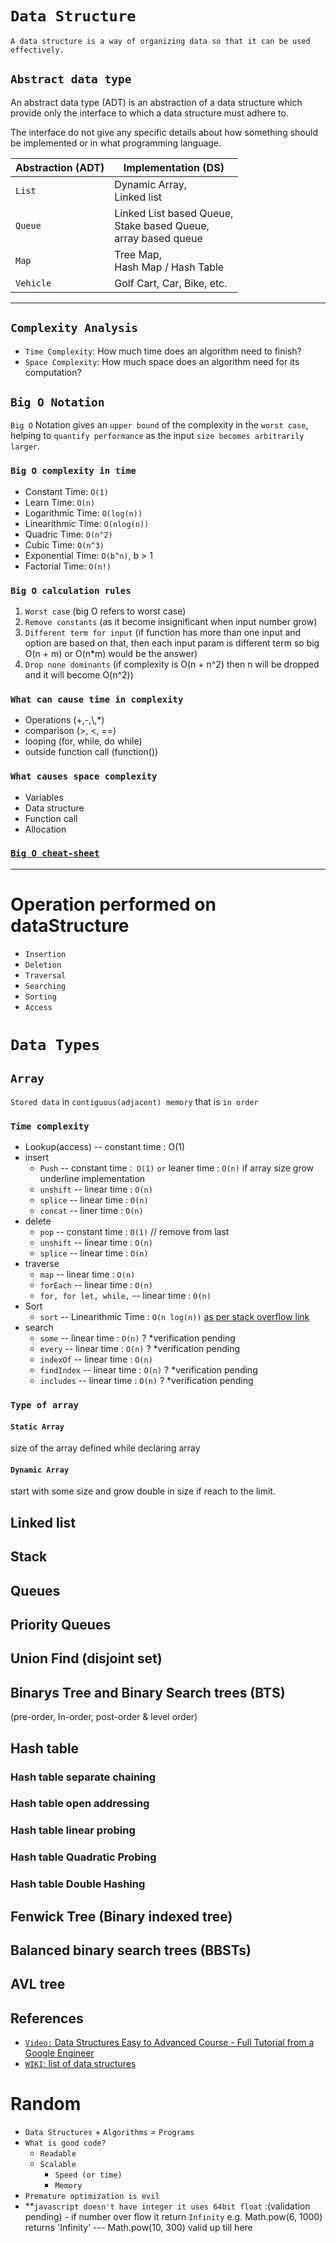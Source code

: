 # **`Data Structure`**
`A data structure is a way of organizing data so that it can be used effectively.`

## **`Abstract data type`**
An abstract data type (ADT) is an abstraction of a data structure which provide only the interface to which a data structure must adhere to.

The interface do not give any specific details about how something should be implemented or in what programming language.

| Abstraction (ADT) | Implementation (DS)                                                       |
| ------------------| ------------------------------------------------------------------------- |
| `List`            | Dynamic Array, <br />Linked list                                          |
| `Queue`           | Linked List based Queue, <br />Stake based Queue, <br/>array based queue  |
| `Map`             | Tree Map, <br/> Hash Map / Hash Table                                     |
| `Vehicle`         | Golf Cart, Car, Bike, etc.                                                |
-----------------------------------------------------------------------------------------------

## **`Complexity Analysis`**
- `Time Complexity`: How much time does an algorithm need to finish?
- `Space Complexity`: How much space does an algorithm need for its computation?


## **`Big O Notation`**
`Big O` Notation gives an `upper bound` of the complexity in the `worst case`, helping to `quantify performance` as the input `size becomes arbitrarily larger`.

### `Big O complexity in time`
- Constant Time: `O(1)`
- Learn Time: `O(n)`
- Logarithmic Time: `O(log(n))`
- Linearithmic Time: `O(nlog(n))`
- Quadric Time: `O(n^2)`
- Cubic Time: `O(n^3)`
- Exponential Time: `O(b^n)`, b > 1
- Factorial Time: `O(n!)`

### `Big O calculation rules`
1) `Worst case` (big O refers to worst case)
2) `Remove constants` (as it become insignificant when input number grow)
3) `Different term for input` (if function has more than one input and option are based on that, then each input param is different term so big O(n + m) or O(n*m) would be the answer)
4) `Drop none dominants` (if complexity is O(n + n^2) then n will be dropped and it will become O(n^2)) 

### `What can cause time in complexity`
- Operations (+,-,\\,*)
- comparison (>, <, ==)
- looping (for, while, do while)
- outside function call (function())

### `What causes space complexity`
- Variables
- Data structure
- Function call
- Allocation

### [**`Big O cheat-sheet`**](https://www.bigocheatsheet.com/)

--------
# Operation performed on dataStructure
- `Insertion`
- `Deletion`
- `Traversal`
- `Searching`
- `Sorting`
- `Access`


# **`Data Types`**
## **`Array`**
`Stored data` in `contiguous(adjacent) memory` that is `in order`
### **`Time complexity`**
- Lookup(access) -- constant time : O(1) 
- insert
  - `Push` -- constant time :` O(1)` `or` leaner time : `O(n)` if array size grow underline implementation
  - `unshift` -- linear time : `O(n)` 
  - `splice` -- linear time :  `O(n)`
  - `concat` -- liner time : `O(n)` 
- delete
  - `pop` -- constant time : `O(1)` // remove from last
  - `unshift` -- linear time : `O(n)` 
  - `splice` -- linear time :  `O(n)`
- traverse
  - `map` -- linear time : `O(n)`
  - `forEach` -- linear time : `O(n)`
  - `for, for let, while,` -- linear time : `O(n)`
- Sort
  - `sort` -- Linearithmic Time : `O(n log(n))` [as per stack overflow link](https://stackoverflow.com/questions/57763205/what-is-array-prototype-sort-time-complexity)
- search
  - `some` -- linear time : `O(n)` ? *verification pending
  - `every` -- linear time : `O(n)` ? *verification pending 
  - `indexOf` -- linear time : `O(n)`
  - `findIndex` -- linear time : `O(n)` ? *verification pending
  - `includes` -- linear time : `O(n)` ? *verification pending

### **`Type of array`**
#### **`Static Array`**
size of the array defined while declaring array
#### **`Dynamic Array`**
start with some size and grow double in size if reach to the limit.

## Linked list
## Stack
## Queues
## Priority Queues
## Union Find (disjoint set)
## Binarys Tree and Binary Search trees (BTS)
(pre-order, In-order, post-order & level order)
## Hash table
### Hash table separate chaining
### Hash table open addressing
### Hash table linear probing
### Hash table Quadratic Probing
### Hash table Double Hashing
## Fenwick Tree (Binary indexed tree)
## Balanced binary search trees (BBSTs)
## AVL tree

## References
- [`Video:` Data Structures Easy to Advanced Course - Full Tutorial from a Google Engineer ](https://www.youtube.com/watch?v=RBSGKlAvoiM&t=455s)
- [`WIKI`: list of data structures](https://en.wikipedia.org/wiki/List_of_data_structures)

# Random
- `Data Structures` + `Algorithms` = `Programs`
- `What is good code?`
  - `Readable`
  - `Scalable`
    - `Speed (or time)`
    - `Memory`
- `Premature optimization is evil `
- **`javascript doesn't have integer it uses 64bit float` :(validation pending) - if number over flow it return `Infinity` e.g. Math.pow(6, 1000) returns 'Infinity' --- Math.pow(10, 300) valid up till here